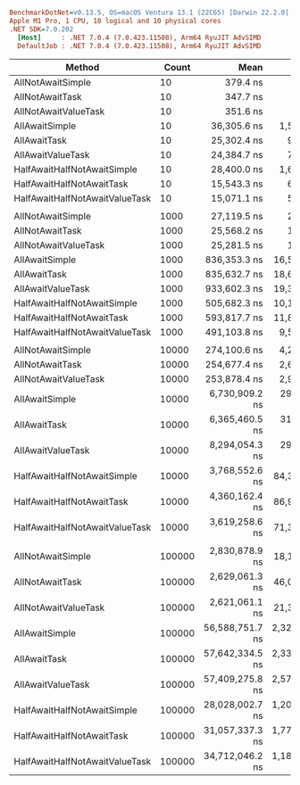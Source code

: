 ``` ini

BenchmarkDotNet=v0.13.5, OS=macOS Ventura 13.1 (22C65) [Darwin 22.2.0]
Apple M1 Pro, 1 CPU, 10 logical and 10 physical cores
.NET SDK=7.0.202
  [Host]     : .NET 7.0.4 (7.0.423.11508), Arm64 RyuJIT AdvSIMD
  DefaultJob : .NET 7.0.4 (7.0.423.11508), Arm64 RyuJIT AdvSIMD


```
|                         Method |  Count |            Mean |           Error |          StdDev |      Gen0 |     Gen1 |     Gen2 |  Allocated |
|------------------------------- |------- |----------------:|----------------:|----------------:|----------:|---------:|---------:|-----------:|
|              AllNotAwaitSimple |     10 |        379.4 ns |         2.61 ns |         2.32 ns |    0.0634 |        - |        - |      400 B |
|                AllNotAwaitTask |     10 |        347.7 ns |         2.79 ns |         2.47 ns |    0.0634 |        - |        - |      400 B |
|           AllNotAwaitValueTask |     10 |        351.6 ns |         1.43 ns |         1.34 ns |    0.0520 |        - |        - |      328 B |
|                 AllAwaitSimple |     10 |     36,305.6 ns |     1,553.43 ns |     4,580.33 ns |    0.2441 |        - |        - |     1844 B |
|                   AllAwaitTask |     10 |     25,302.4 ns |       999.17 ns |     2,946.07 ns |    0.3052 |        - |        - |     1949 B |
|              AllAwaitValueTask |     10 |     24,384.7 ns |       709.76 ns |     2,070.40 ns |    0.2747 |        - |        - |     1877 B |
|    HalfAwaitHalfNotAwaitSimple |     10 |     28,400.0 ns |     1,657.14 ns |     4,860.11 ns |    0.1831 |        - |        - |     1282 B |
|      HalfAwaitHalfNotAwaitTask |     10 |     15,543.3 ns |       682.59 ns |     2,001.93 ns |    0.2136 |        - |        - |     1386 B |
| HalfAwaitHalfNotAwaitValueTask |     10 |     15,071.1 ns |       555.76 ns |     1,621.19 ns |    0.1984 |        - |        - |     1314 B |
| | | | | | | | | |
|              AllNotAwaitSimple |   1000 |     27,119.5 ns |       288.37 ns |       269.74 ns |    1.3428 |        - |        - |     8608 B |
|                AllNotAwaitTask |   1000 |     25,568.2 ns |       132.02 ns |       123.49 ns |    1.3428 |        - |        - |     8608 B |
|           AllNotAwaitValueTask |   1000 |     25,281.5 ns |       136.80 ns |       127.96 ns |    1.3428 |        - |        - |     8536 B |
|                 AllAwaitSimple |   1000 |    836,353.3 ns |    16,501.14 ns |    27,111.85 ns |   19.5313 |        - |        - |   120992 B |
|                   AllAwaitTask |   1000 |    835,632.7 ns |    18,680.21 ns |    54,785.83 ns |   19.5313 |        - |        - |   121091 B |
|              AllAwaitValueTask |   1000 |    933,602.3 ns |    19,399.95 ns |    56,590.56 ns |   19.5313 |        - |        - |   121009 B |
|    HalfAwaitHalfNotAwaitSimple |   1000 |    505,682.3 ns |    10,110.18 ns |    23,632.22 ns |   10.2539 |        - |        - |    64983 B |
|      HalfAwaitHalfNotAwaitTask |   1000 |    593,817.7 ns |    11,846.84 ns |    26,740.30 ns |    9.7656 |        - |        - |    65073 B |
| HalfAwaitHalfNotAwaitValueTask |   1000 |    491,103.8 ns |     9,513.92 ns |    25,558.53 ns |   10.2539 |        - |        - |    65017 B |
| | | | | | | | | |
|              AllNotAwaitSimple |  10000 |    274,100.6 ns |     4,270.93 ns |     3,786.06 ns |   20.5078 |   1.4648 |        - |   131584 B |
|                AllNotAwaitTask |  10000 |    254,677.4 ns |     2,695.01 ns |     2,520.92 ns |   20.5078 |   1.9531 |        - |   131584 B |
|           AllNotAwaitValueTask |  10000 |    253,878.4 ns |     2,980.49 ns |     2,787.95 ns |   20.5078 |        - |        - |   131512 B |
|                 AllAwaitSimple |  10000 |  6,730,909.2 ns |   295,171.10 ns |   861,027.95 ns |  195.3125 |  39.0625 |        - |  1251978 B |
|                   AllAwaitTask |  10000 |  6,365,460.5 ns |   311,001.98 ns |   902,273.14 ns |  187.5000 |  31.2500 |        - |  1252091 B |
|              AllAwaitValueTask |  10000 |  8,294,054.3 ns |   290,765.52 ns |   857,328.69 ns |  203.1250 |  46.8750 |        - |  1252019 B |
|    HalfAwaitHalfNotAwaitSimple |  10000 |  3,768,552.6 ns |    84,392.65 ns |   243,492.08 ns |  109.3750 |  19.5313 |        - |   691968 B |
|      HalfAwaitHalfNotAwaitTask |  10000 |  4,360,162.4 ns |    86,933.26 ns |   199,743.62 ns |  109.3750 |  23.4375 |        - |   692081 B |
| HalfAwaitHalfNotAwaitValueTask |  10000 |  3,619,258.6 ns |    71,322.75 ns |   126,776.12 ns |  109.3750 |  19.5313 |        - |   692004 B |
| | | | | | | | | |
|              AllNotAwaitSimple | 100000 |  2,830,878.9 ns |    18,101.15 ns |    15,115.28 ns |  285.1563 | 285.1563 | 285.1563 |  1049355 B |
|                AllNotAwaitTask | 100000 |  2,629,061.3 ns |    46,074.07 ns |    43,097.71 ns |  285.1563 | 285.1563 | 285.1563 |  1049355 B |
|           AllNotAwaitValueTask | 100000 |  2,621,061.1 ns |    21,398.59 ns |    20,016.25 ns |  285.1563 | 285.1563 | 285.1563 |  1049283 B |
|                 AllAwaitSimple | 100000 | 56,588,751.7 ns | 2,326,610.54 ns | 6,860,063.68 ns | 1777.7778 | 222.2222 | 222.2222 | 12249893 B |
|                   AllAwaitTask | 100000 | 57,642,334.5 ns | 2,333,217.00 ns | 6,879,542.97 ns | 1800.0000 | 200.0000 | 200.0000 | 12249962 B |
|              AllAwaitValueTask | 100000 | 57,409,275.8 ns | 2,573,997.42 ns | 7,589,489.46 ns | 1750.0000 | 250.0000 | 250.0000 | 12249969 B |
|    HalfAwaitHalfNotAwaitSimple | 100000 | 28,028,002.7 ns | 1,200,622.66 ns | 3,521,218.42 ns |  933.3333 | 333.3333 | 266.6667 |  6649923 B |
|      HalfAwaitHalfNotAwaitTask | 100000 | 31,057,337.3 ns | 1,773,282.68 ns | 5,228,563.98 ns |  968.7500 | 375.0000 | 281.2500 |  6650015 B |
| HalfAwaitHalfNotAwaitValueTask | 100000 | 34,712,046.2 ns | 1,186,687.28 ns | 3,498,974.21 ns |  937.5000 | 312.5000 | 250.0000 |  6649932 B |
